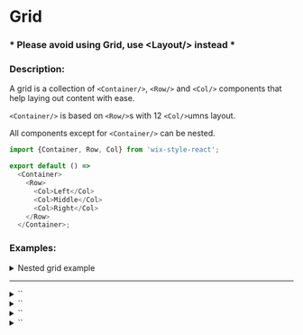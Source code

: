 # Grid
### * Please avoid using Grid,  use \<Layout/\> instead *

### Description:
A grid is a collection of `<Container/>`, `<Row/>` and `<Col/>` components that help laying out
content with ease.

`<Container/>` is based on `<Row/>`s with 12 `<Col/>`umns layout.

All components except for `<Container/>` can be nested.

```js
import {Container, Row, Col} from 'wix-style-react';

export default () =>
  <Container>
    <Row>
      <Col>Left</Col>
      <Col>Middle</Col>
      <Col>Right</Col>
    </Row>
  </Container>;
```

### Examples:
<details>
  <summary>Nested grid example</summary>

  ```js
  import {Container, Row, Col} from 'wix-style-react';

  export default () =>
    <Container>
      <Row>
        <Col>Left</Col>

        <Col>
          <Row>
            <Col span={6}>Nested left</Col>
            <Col span={6}>Nested right</Col>
          </Row>
        </Col>

        <Col>Right</Col>
      </Row>
    </Container>;
  ```
</details>

---

<details>
  <summary>`<Container/>`</summary>

  Use as wrapper for main content. Only `<Row/>`s should be its children.

  By default it has `minWidth: 894px` and `maxWidth: 1254px`. Add `fluid` prop to remove those widths.

  `fluid` allows to use grid for any content, be it big (whole page layout) or small (form element layout, for example).

  | propName  | propType | defaultValue | isRequired | description                                           |
  | ---       | ---      | ---          | ---        | ---                                                   |
  | children  | node     | -            | -          | Should only be `<Row/>`s although any node is allowed |
  | fluid     | bool     | false        | -          | disable min/max width, use for smaller grids          |
  | dataHook  | string   | -            | -          | hook for testing purposes                             |

  ---

  > **Note**: when `<Container/>` is used as full width component, it is possible for horizontal
  > scrollbar to appear. It is because of negative margins on `<Row>`s that come from bootstrap
  > (which `<Container/>`, `<Row/>` and `<Col/>` are based on).
  >
  > To circumvent, use `html, body { overflow-x: hidden; }`
</details>


<details>
  <summary>`<Row/>`</summary>

  Use as wrapper for columns. Only `<Col/>`s should be its children.
  One `<Row/>` should not have more than 12 `<Col/>`s.


  | propName               | propType | defaultValue | isRequired | description                                    |
  | ---                    | ---      | ---          | ---        | ---                                            |
  | stretchViewsVertically | bool     | -            | -          | Make all the views in that row the same height |
  | dataHook               | string   | -            | -          | hook for testing purposes                      |

</details>

<details>
  <summary>`<Col/>`</summary>

  Use for any content

  | propName               | propType | defaultValue | isRequired | description                                    |
  | ---                    | ---      | ---          | ---        | ---                                            |
  | span                   | number   | -            | +          | The columns span of this column                |
  | rtl                    | bool     | -            | -          | Reverses the columns ordering                  |
  | dataHook               | string   | -            | -          | hook for testing purposes                      |
</details>

<details>
  <summary>`<AutoAdjustedColumns/>`</summary>

  A row of columns with as many columns as children with the same width.
  Can be used for multiple (not more than 12) equal cards on the same row.
  If you want that the children will be the at the same height,
  just add `height: 100%;` to them (if there isn't already).
  if it's a card just add the `stretchVertically` prop.

  > Note that the span of each element will be `12 % {children.length}`, so in case of result greater than 0, you'll get incomplete line
</details>
